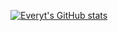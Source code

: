 <!--
**everyt/everyt** is a ✨ _special_ ✨ repository because its `README.md` (this file) appears on your GitHub profile.

Here are some ideas to get you started:

- 🔭 I’m currently working on ...
- 🌱 I’m currently learning ...
- 👯 I’m looking to collaborate on ...
- 🤔 I’m looking for help with ...
- 💬 Ask me about ...
- 📫 How to reach me: ...
- 😄 Pronouns: ...
- ⚡ Fun fact: ...
-->

[![Everyt's GitHub stats](https://github-readme-stats.vercel.app/api?username=everyt&hide=stars,contribs&count_private=true&show_icons=true)](https://github.com/everyt)

